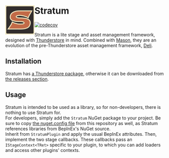 # Stratum <img src="media/icon/128.png" height="92" align="left" />

[![codecov](https://codecov.io/gh/H3VR-Modding/Stratum/branch/main/graph/badge.svg?token=ZEAV3UHK8S)](https://codecov.io/gh/H3VR-Modding/Stratum)

Stratum is a lite stage and asset management framework, designed with [Thunderstore](https://thunderstore.io) in mind. Combined with [Mason](https://github.com/H3VR-Modding/Mason), they are an evolution of the pre-Thunderstore asset management framework, [Deli](https://github.com/Deli-Collective/Deli).

## Installation
Stratum has [a Thunderstore package](https://h3vr.thunderstore.io/package/Stratum/Stratum), otherwise it can be downloaded from [the releases section](https://github.com/H3VR-Modding/Stratum/releases).

## Usage
Stratum is intended to be used as a library, so for non-developers, there is nothing to use Stratum for.  
For developers, simply add the `Stratum` NuGet package to your project. Be sure to copy [the nuget.config file](nuget.config) from this repository as well, as Stratum references libraries from BepInEx's NuGet source.  
Inherit from `StratumPlugin` and apply the usual BepInEx attributes. Then, implement the two stage callbacks. These callbacks pass an `IStageContext<TRet>` specific to your plugin, to which you can add loaders and access other plugins' contexts.
